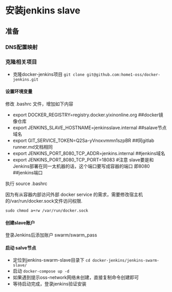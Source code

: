 # 安装jenkins slave

## 准备

### DNS配置映射

### 克隆相关项目

- 克隆docker-jenkins项目 `git clone git@github.com:home1-oss/docker-jenkins.git`

#### 设置环境变量

修改 .bashrc 文件，增加如下内容

- export DOCKER_REGISTRY=registry.docker.yixinonline.org      ##docker镜像仓库
- export JENKINS_SLAVE_HOSTNAME=jenkinsslave.internal         ##salave节点域名
- export GIT_SERVICE_TOKEN=Q2Sa-yVnoxvmmn1szpBR               ##同gitlab runner.md文档相同
- export JENKINS_PORT_8080_TCP_ADDR=jenkins.internal          ##jenkins域名
- export JENKINS_PORT_8080_TCP_PORT=18083   #注意 slave要是和Jenkins部署在同一太机器的话，这个端口要写成容器的端口 即8080                  ##jenkins端口

执行 source .bashrc

因为有从容器内部访问外部 docker service 的需求，需要修改宿主机的/var/run/docker.sock文件访问权限.

    sudo chmod a+rw /var/run/docker.sock

#### 创建slave账户

登录Jenkins后添加账户 swarm/swarm_pass

#### 启动 salve节点

- 定位到jenkins-swarm-slave目录下 `cd docker-jenkins/jenkins-swarm-slave/`
- 启动 `docker-compose up -d`
- 如果遇到提示oss-network网络未创建，直接复制命令创建即可
- 等待启动完成，登录jenkins验证安装